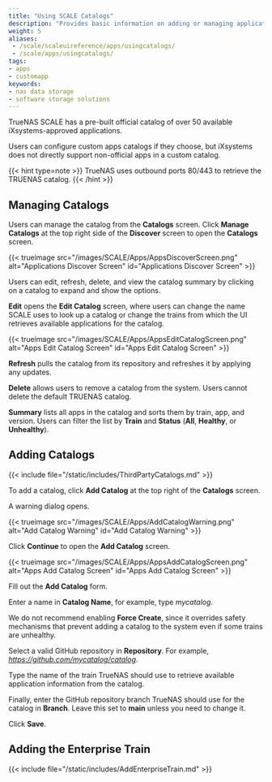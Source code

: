 ```yaml
---
title: "Using SCALE Catalogs"
description: "Provides basic information on adding or managing application catalogs in TrueNAS SCALE."
weight: 5
aliases:
 - /scale/scaleuireference/apps/usingcatalogs/
 - /scale/apps/usingcatalogs/
tags:
- apps
- customapp
keywords:
- nas data storage
- software storage solutions
---
```


TrueNAS SCALE has a pre-built official catalog of over 50 available iXsystems-approved applications.

Users can configure custom apps catalogs if they choose, but iXsystems does not directly support non-official apps in a custom catalog.

{{< hint type=note >}}
TrueNAS uses outbound ports 80/443 to retrieve the TRUENAS catalog.
{{< /hint >}}

## Managing Catalogs
Users can manage the catalog from the **Catalogs** screen.
Click **Manage Catalogs** at the top right side of the **Discover** screen to open the **Catalogs** screen.

{{< trueimage src="/images/SCALE/Apps/AppsDiscoverScreen.png" alt="Applications Discover Screen" id="Applications Discover Screen" >}}

Users can edit, refresh, delete, and view the catalog summary by clicking on a catalog to expand and show the options.

**Edit** opens the **Edit Catalog** screen, where users can change the name SCALE uses to look up a catalog or change the trains from which the UI retrieves available applications for the catalog.

{{< trueimage src="/images/SCALE/Apps/AppsEditCatalogScreen.png" alt="Apps Edit Catalog Screen" id="Apps Edit Catalog Screen" >}}

**Refresh** pulls the catalog from its repository and refreshes it by applying any updates.

**Delete** allows users to remove a catalog from the system. Users cannot delete the default TRUENAS catalog.

**Summary** lists all apps in the catalog and sorts them by train, app, and version.
Users can filter the list by **Train** and **Status** (**All**, **Healthy**, or **Unhealthy**).

## Adding Catalogs

{{< include file="/static/includes/ThirdPartyCatalogs.md" >}}

To add a catalog, click **Add Catalog** at the top right of the **Catalogs** screen.

A warning dialog opens.

{{< trueimage src="/images/SCALE/Apps/AddCatalogWarning.png" alt="Add Catalog Warning" id="Add Catalog Warning" >}}

Click **Continue** to open the **Add Catalog** screen.

{{< trueimage src="/images/SCALE/Apps/AppsAddCatalogScreen.png" alt="Apps Add Catalog Screen" id="Apps Add Catalog Screen" >}}

Fill out the **Add Catalog** form.

Enter a name in **Catalog Name**, for example, type *mycatalog*.

We do not recommend enabling **Force Create**, since it overrides safety mechanisms that prevent adding a catalog to the system even if some trains are unhealthy.

Select a valid GitHub repository in **Repository**. For example, *https://github.com/mycatalog/catalog*.

Type the name of the train TrueNAS should use to retrieve available application information from the catalog.

Finally, enter the GitHub repository branch TrueNAS should use for the catalog in **Branch**. Leave this set to **main** unless you need to change it.

Click **Save**.

## Adding the Enterprise Train
{{< include file="/static/includes/AddEnterpriseTrain.md" >}}
